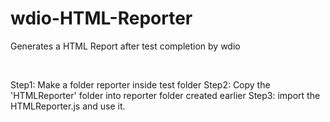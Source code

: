# wdio-HTML-Reporter

Generates a HTML Report after test completion by wdio

<br/>

Step1: Make a folder reporter inside test folder
Step2: Copy the 'HTMLReporter' folder into reporter folder created earlier
Step3: import the HTMLReporter.js and use it.
